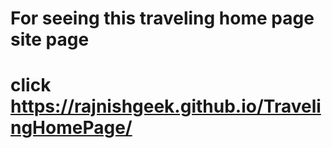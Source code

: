 # For seeing this traveling home page site page 
# click https://rajnishgeek.github.io/TravelingHomePage/
